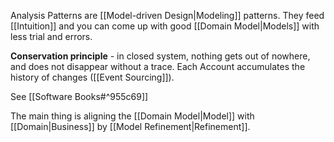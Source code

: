 Analysis Patterns are [[Model-driven Design|Modeling]] patterns. They feed [[Intuition]] and you can come up with good [[Domain Model|Models]] with less trial and errors.

**Conservation principle** - in closed system, nothing gets out of nowhere, and does not disappear without a trace. Each Account accumulates the history of changes ([[Event Sourcing]]).

See [[Software Books#^955c69]]

The main thing is aligning the [[Domain Model|Model]] with [[Domain|Business]] by [[Model Refinement|Refinement]].
